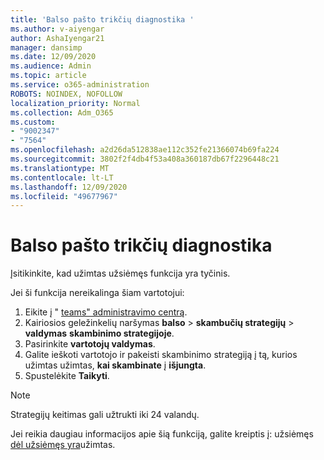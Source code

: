 ```yaml
---
title: 'Balso pašto trikčių diagnostika '
ms.author: v-aiyengar
author: AshaIyengar21
manager: dansimp
ms.date: 12/09/2020
ms.audience: Admin
ms.topic: article
ms.service: o365-administration
ROBOTS: NOINDEX, NOFOLLOW
localization_priority: Normal
ms.collection: Adm_O365
ms.custom:
- "9002347"
- "7564"
ms.openlocfilehash: a2d26da512838ae112c352fe21366074b69fa224
ms.sourcegitcommit: 3802f2f4db4f53a408a360187db67f2296448c21
ms.translationtype: MT
ms.contentlocale: lt-LT
ms.lasthandoff: 12/09/2020
ms.locfileid: "49677967"
---
```

# <a name="troubleshooting-voicemail"></a>Balso pašto trikčių diagnostika

Įsitikinkite, kad užimtas užsiėmęs funkcija yra tyčinis.

Jei ši funkcija nereikalinga šiam vartotojui:

1. Eikite į " [teams" administravimo centrą](https://admin.teams.microsoft.com/policies/calling).
1. Kairiosios geležinkelių naršymas **balso**  >  **skambučių strategijų**  >  **valdymas** **skambinimo strategijoje**.
1. Pasirinkite **vartotojų valdymas**.
1. Galite ieškoti vartotojo ir pakeisti skambinimo strategiją į tą, kurios užimtas užimtas, **kai skambinate** į **išjungta**.
1. Spustelėkite **Taikyti**.
> [!NOTE]
> Strategijų keitimas gali užtrukti iki 24 valandų.

Jei reikia daugiau informacijos apie šią funkciją, galite kreiptis į: užsiėmęs [dėl užsiėmęs yra](https://docs.microsoft.com/microsoftteams/teams-calling-policy#busy-on-busy-is-available-while-in-a-call)užimtas.
